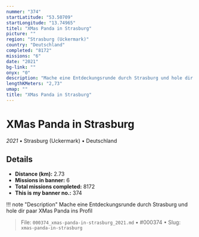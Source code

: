 ```yaml
---
nummer: "374"
startLatitude: "53.50709"
startLongitude: "13.74965"
titel: "XMas Panda in Strasburg"
picture: ""
region: "Strasburg (Uckermark)"
country: "Deutschland"
completed: "8172"
missions: "6"
date: "2021"
bg-link: ""
onyx: "0"
description: "Mache eine Entdeckungsrunde durch Strasburg und hole dir paar XMas Panda ins Profil"
lengthKMeters: "2,73"
umap: ""
title: "XMas Panda in Strasburg"
---
```

# XMas Panda in Strasburg

*2021* • Strasburg (Uckermark) • Deutschland



## Details
- **Distance (km):** 2.73
- **Missions in banner:** 6
- **Total missions completed:** 8172
- **This is my banner no.:** 374


!!! note "Description"
    Mache eine Entdeckungsrunde durch Strasburg und hole dir paar XMas Panda ins Profil




> File: `000374_xmas-panda-in-strasburg_2021.md` • #000374 • Slug: `xmas-panda-in-strasburg`
